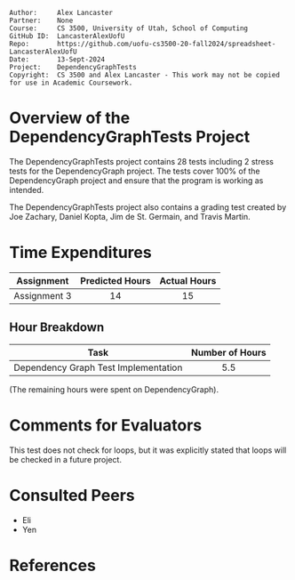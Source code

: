 ```
Author:     Alex Lancaster
Partner:    None
Course:     CS 3500, University of Utah, School of Computing
GitHub ID:  LancasterAlexUofU
Repo:       https://github.com/uofu-cs3500-20-fall2024/spreadsheet-LancasterAlexUofU
Date:       13-Sept-2024
Project:    DependencyGraphTests
Copyright:  CS 3500 and Alex Lancaster - This work may not be copied for use in Academic Coursework.
```

# Overview of the DependencyGraphTests Project

The DependencyGraphTests project contains 28 tests including 2 stress tests for the DependencyGraph project. 
The tests cover 100% of the DependencyGraph project and ensure that the program is working as intended. 

The DependencyGraphTests project also contains a grading test created by Joe Zachary, Daniel Kopta, 
Jim de St. Germain, and Travis Martin.

# Time Expenditures

| Assignment | Predicted Hours | Actual Hours|
| :---------:| :-------------: | :---------: |
| Assignment 3 | 14 | 15 |

 ## Hour Breakdown
| Task | Number of Hours |
| :--------:| :--------:
| Dependency Graph Test Implementation | 5.5 |

(The remaining hours were spent on DependencyGraph).


# Comments for Evaluators
This test does not check for loops, but it was explicitly stated that loops will be checked in a future project.

# Consulted Peers
- Eli
- Yen

# References
